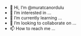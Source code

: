 - 👋 Hi, I’m @muratcanordulu
- 👀 I’m interested in ...
- 🌱 I’m currently learning ...
- 💞️ I’m looking to collaborate on ...
- 📫 How to reach me ...

<!---
muratcanordulu/muratcanordulu is a ✨ special ✨ repository because its `README.md` (this file) appears on your GitHub profile.
You can click the Preview link to take a look at your changes.
--->
